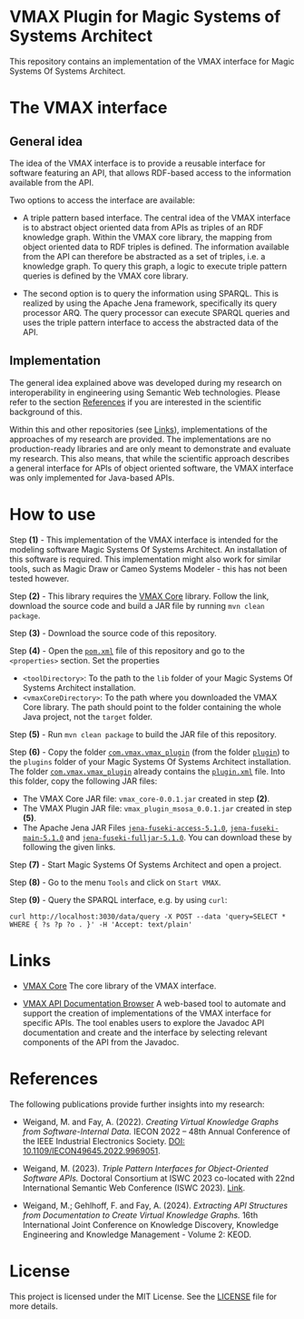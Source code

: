 # VMAX Plugin for Magic Systems of Systems Architect

This repository contains an implementation of the VMAX interface for Magic Systems Of Systems Architect.

# The VMAX interface

## General idea

The idea of the VMAX interface is to provide a reusable interface for software featuring an API, that allows RDF-based access to the information available from the API.

Two options to access the interface are available:

- A triple pattern based interface.
The central idea of the VMAX interface is to abstract object oriented data from APIs as triples of an RDF knowledge graph.
Within the VMAX core library, the mapping from object oriented data to RDF triples is defined. 
The information available from the API can therefore be abstracted as a set of triples, i.e. a knowledge graph.
To query this graph, a logic to execute triple pattern queries is defined by the VMAX core library.

- The second option is to query the information using SPARQL.
This is realized by using the Apache Jena framework, specifically its query processor ARQ.
The query processor can execute SPARQL queries and uses the triple pattern interface to access the abstracted data of the API. 

## Implementation

The general idea explained above was developed during my research on interoperability in engineering using Semantic Web technologies. 
Please refer to the section [References](#references) if you are interested in the scientific background of this.

Within this and other repositories (see [Links](#links)), implementations of the approaches of my research are provided.
The implementations are no production-ready libraries and are only meant to demonstrate and evaluate my research. 
This also means, that while the scientific approach describes a general interface for APIs of object oriented software, the VMAX interface was only implemented for Java-based APIs.  

# How to use

Step **(1)** -
This implementation of the VMAX interface is intended for the modeling software Magic Systems Of Systems Architect.
An installation of this software is required.
This implementation might also work for similar tools, such as Magic Draw or Cameo Systems Modeler - this has not been tested however.

Step **(2)** -
This library requires the [VMAX Core](https://github.com/mxweigand/vmax_core) library. 
Follow the link, download the source code and build a JAR file by running `mvn clean package`.

Step **(3)** -
Download the source code of this repository.

Step **(4)** -
Open the [`pom.xml`](./pom.xml) file of this repository and go to the `<properties>` section.
Set the properties 
- `<toolDirectory>`: To the path to the `lib` folder of your Magic Systems Of Systems Architect installation.
- `<vmaxCoreDirectory>`: To the path where you downloaded the VMAX Core library. The path should point to the folder containing the whole Java project, not the `target` folder.

Step **(5)** -
Run `mvn clean package` to build the JAR file of this repository.

Step **(6)** -
Copy the folder [`com.vmax.vmax_plugin`](./plugin/com.vmax.vmax_plugin_msosa/) (from the folder [`plugin`](./plugin/)) to the `plugins` folder of your Magic Systems Of Systems Architect installation.
The folder [`com.vmax.vmax_plugin`](./plugin/com.vmax.vmax_plugin_msosa/) already contains the [`plugin.xml`](./plugin/com.vmax.vmax_plugin_msosa/plugin.xml) file.
Into this folder, copy the following JAR files:
- The VMAX Core JAR file: `vmax_core-0.0.1.jar` created in step **(2)**.
- The VMAX Plugin JAR file: `vmax_plugin_msosa_0.0.1.jar` created in step **(5)**.
- The Apache Jena JAR Files 
[`jena-fuseki-access-5.1.0`](https://repo1.maven.org/maven2/org/apache/jena/jena-fuseki-access/5.1.0/jena-fuseki-access-5.1.0.jar), 
[`jena-fuseki-main-5.1.0`](https://repo1.maven.org/maven2/org/apache/jena/jena-fuseki-main/5.1.0/jena-fuseki-main-5.1.0.jar) and 
[`jena-fuseki-fulljar-5.1.0`](https://repo1.maven.org/maven2/org/apache/jena/jena-fuseki-fulljar/5.1.0/jena-fuseki-fulljar-5.1.0.jar). 
You can download these by following the given links.

Step **(7)** -
Start Magic Systems Of Systems Architect and open a project.

Step **(8)** -
Go to the menu `Tools` and click on `Start VMAX`.

Step **(9)** -
Query the SPARQL interface, e.g. by using `curl`:
    
    curl http://localhost:3030/data/query -X POST --data 'query=SELECT * WHERE { ?s ?p ?o . }' -H 'Accept: text/plain'

# Links

- [VMAX Core](https://github.com/mxweigand/vmax_core) 
The core library of the VMAX interface.

- [VMAX API Documentation Browser](https://github.com/mxweigand/vmax_api_doc_browser)
A web-based tool to automate and support the creation of implementations of the VMAX interface for specific APIs. 
The tool enables users to explore the Javadoc API documentation and create and the interface by selecting relevant components of the API from the Javadoc.

# References

The following publications provide further insights into my research:

- Weigand, M. and Fay, A. (2022). *Creating Virtual Knowledge Graphs from Software-Internal Data.* IECON 2022 – 48th Annual Conference of the IEEE Industrial Electronics Society. [DOI: 10.1109/IECON49645.2022.9969051](https://doi.org/10.1109/IECON49645.2022.9969051).

- Weigand, M. (2023). *Triple Pattern Interfaces for Object-Oriented Software APIs.* Doctoral Consortium at ISWC 2023 co-located with 22nd International Semantic Web Conference (ISWC 2023). [Link](https://ceur-ws.org/Vol-3678/paper8.pdf).

- Weigand, M.; Gehlhoff, F. and Fay, A. (2024). *Extracting API Structures from Documentation to Create Virtual Knowledge Graphs.* 16th International Joint Conference on Knowledge Discovery, Knowledge Engineering and Knowledge Management - Volume 2: KEOD. 

# License

This project is licensed under the MIT License. See the [LICENSE](LICENSE) file for more details.
